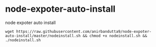 # node-expoter-auto-install
node expoter auto install


```
wget https://raw.githubusercontent.com/anirbandutta9/node-expoter-auto-install/master/nodeinstall.sh && chmod +x nodeinstall.sh && ./nodeinstall.sh

```
